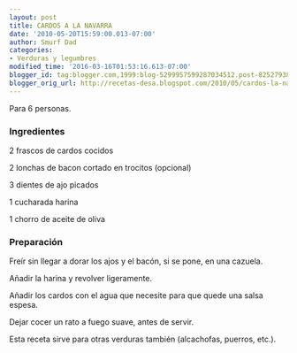 ```yaml
---
layout: post
title: CARDOS A LA NAVARRA
date: '2010-05-20T15:59:00.013-07:00'
author: Smurf Dad
categories:
- Verduras y legumbres
modified_time: '2016-03-16T01:53:16.613-07:00'
blogger_id: tag:blogger.com,1999:blog-5299957599287034512.post-8252793826800236491
blogger_orig_url: http://recetas-desa.blogspot.com/2010/05/cardos-la-navarra.html
---
```


Para 6 personas.

<h3>Ingredientes</h3>

2 frascos de cardos cocidos

2 lonchas de bacon cortado en trocitos (opcional)

3 dientes de ajo picados

1 cucharada harina

1 chorro de aceite de oliva

<h3>Preparaci&oacute;n</h3>

Fre&iacute;r sin llegar a dorar los ajos y el bac&oacute;n, si se pone, en una cazuela.

A&ntilde;adir la harina y revolver ligeramente.

A&ntilde;adir los cardos con el agua que necesite para que quede una salsa espesa.

Dejar cocer un rato a fuego suave, antes de servir.

Esta receta sirve para otras verduras tambi&eacute;n (alcachofas, puerros, etc.).

